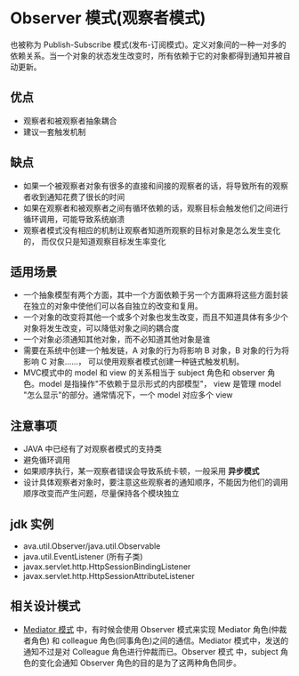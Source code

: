 # Observer 模式(观察者模式)
也被称为 Publish-Subscribe 模式(发布-订阅模式)。定义对象间的一种一对多的依赖关系。当一个对象的状态发生改变时，所有依赖于它的对象都得到通知并被自动更新。
## 优点
- 观察者和被观察者抽象耦合
- 建议一套触发机制
## 缺点
- 如果一个被观察者对象有很多的直接和间接的观察者的话，将导致所有的观察者收到通知花费了很长的时间
- 如果在观察者和被观察者之间有循环依赖的话，观察目标会触发他们之间进行循环调用，可能导致系统崩溃
- 观察者模式没有相应的机制让观察者知道所观察的目标对象是怎么发生变化的，
而仅仅只是知道观察目标发生率变化
## 适用场景
- 一个抽象模型有两个方面，其中一个方面依赖于另一个方面麻将这些方面封装在独立的对象中使他们可以各自独立的改变和复用。
- 一个对象的改变将其他一个或多个对象也发生改变，而且不知道具体有多少个对象将发生改变，可以降低对象之间的耦合度
- 一个对象必须通知其他对象，而不必知道其他对象是谁
- 需要在系统中创建一个触发链，A 对象的行为将影响 B 对象，B 对象的行为将影响 C 对象……，
可以使用观察者模式创建一种链式触发机制。
- MVC模式中的 model 和 view 的关系相当于 subject 角色和 observer 角色。model 是指操作"不依赖于显示形式的内部模型"，
view 是管理 model "怎么显示"的部分。通常情况下，一个 model 对应多个 view
## 注意事项
- JAVA 中已经有了对观察者模式的支持类
- 避免循环调用
- 如果顺序执行，某一观察者错误会导致系统卡顿，一般采用 __异步模式__
- 设计具体观察者对象时，要注意这些观察者的通知顺序，不能因为他们的调用顺序改变而产生问题，尽量保持各个模块独立

## jdk 实例
- ava.util.Observer/java.util.Observable
- java.util.EventListener (所有子类)
- javax.servlet.http.HttpSessionBindingListener
- javax.servlet.http.HttpSessionAttributeListener
## 相关设计模式
- [Mediator 模式](../mediator/mediator.md) 中，有时候会使用 Observer 模式来实现 Mediator 角色(仲裁者角色) 和
colleague 角色(同事角色)之间的通信。Mediator 模式中，发送的通知不过是对 Colleague 角色进行仲裁而已。Observer 模式
中，subject 角色的变化会通知 Observer 角色的目的是为了这两种角色同步。